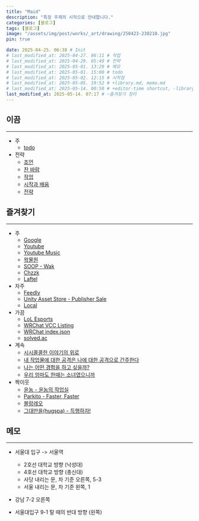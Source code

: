 ```yaml
---
title: "Maid"
description: "특정 주제의 시작으로 안내합니다."
categories: [블로그]
tags: [블로그]
image: "/assets/img/post/works/_art/drawing/250423-230210.jpg"
pin: true

date: 2025-04-25. 06:38 # Init
# last_modified_at: 2025-04-27. 06:11 # 작업
# last_modified_at: 2025-04-29. 05:49 # 전략
# last_modified_at: 2025-05-01. 13:29 # 메모
# last_modified_at: 2025-05-01. 15:00 # todo
# last_modified_at: 2025-05-02. 12:15 # 시작점
# last_modified_at: 2025-05-05. 19:52 # +library.md, memo.md
# last_modified_at: 2025-05-14. 00:50 # +editor-time shortcut, -library/memo.md, +시시콜콜한 이야기의 위로
last_modified_at: 2025-05-14. 07:17 # ~즐겨찾기 정리
---
```


## 이끔

---

- 주
  - [todo](/posts/todo/) [](/_posts/stone/library/2025-05-01-todo.md)
- 전략
  - [조언](/posts/advice/) [](/_posts/stone/think/strategy/2023-01-31-advice.md)
  - [찬 바람](/posts/cold) [](/_posts/stone/think/strategy/2024-11-13-cold.md)
  - [작업](/posts/mindset-project) [](/_posts/stone/think/strategy/2024-11-15-mindset-project.md)
  - [시작과 배움](/posts/mindset-start-learn) [](/_posts/stone/think/strategy/2024-11-15-mindset-start-learn.md)
  - [전략](/posts/strategy) [](/_posts/stone/think/strategy/2025-04-18-strategy.md)

## 즐겨찾기

---

- 주
  - [Google](https://www.google.com/)
  - [Youtube](https://www.youtube.com/)
  - [Youtube Music](https://music.youtube.com/)
  - [왁물원](https://cafe.naver.com/steamindiegame)
  - [SOOP - Wak](https://play.afreecatv.com/ecvhao/)
  - [Chzzk](https://chzzk.naver.com/)
  - [Laftel](https://laftel.net/)
- 자주
  - [Feedly](https://feedly.com/i/my)
  - [Unity Asset Store - Publisher Sale](https://assetstore.unity.com/ko-KR/publisher-sale)
  - [Local](http://127.0.0.1:4000/)
- 가끔
  - [LoL Esports](https://lolesports.com/)
  - [WRChat VCC Listing](https://wrchat.github.io/Woodon/)
  - [WRChat index.json](https://wrchat.github.io/Woodon/index.json)
  - [solved.ac](https://solved.ac)
- 계속
  - [시시콜콜한 이야기의 위로](https://brunch.co.kr/@dangkunlove/21)
  - [내 작업물에 대한 공격은 나에 대한 공격으로 간주한다](https://brunch.co.kr/@064040503a2242a/42)
  - [나는 어떤 경험을 하고 싶을까?](https://blog.naver.com/jysa000/223676533324)
  - [우리 엄마도 한때는 소녀였으니까](https://brunch.co.kr/@whizzer4/79)
- 짝이웃
  - [윤농 - 윤농의 작업실](https://blog.naver.com/tigermon)
  - [Parkito - Faster, Faster](https://shoark7.github.io/)
  - [블랑레오](https://blog.naver.com/blancleo/)
  - [그대만을(hugspa) - 득행하자!](https://blog.naver.com/hugspa)

## 메모

---

- 서울대 입구 -> 서울역
  - 2호선 대학교 방향 (낙성대)
  - 4호선 대학교 방향 (총신대)
  - 사당 내리는 문, 차 기준 오른쪽, 5-3
  - 서울 내리는 문, 차 기준 왼쪽, 1

- 강남 7-2 오른쪽
- 서울대입구 9-1 탈 때의 반대 방향 (왼쪽)
